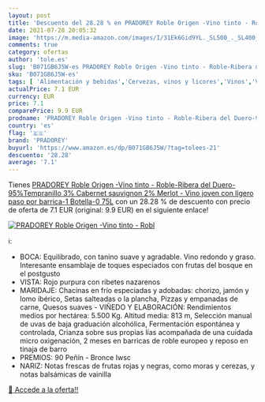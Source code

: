 ```yaml
---
layout: post
title: 'Descuento del 28.28 % en PRADOREY Roble Origen -Vino tinto - Robl'
date: 2021-07-28 20:05:32
image: 'https://m.media-amazon.com/images/I/31Ek6Gid9YL._SL500_._SL400_.jpg'
comments: true
category: ofertas
author: 'tole.es'
slug: 'B071GB6J5W-es PRADOREY Roble Origen -Vino tinto - Roble-Ribera del...'
sku: 'B071GB6J5W-es'
tags: [ 'Alimentación y bebidas','Cervezas, vinos y licores','Vinos','Vinos tintos','pradorey','tinto','vino', ]
actualPrice: 7.1 EUR
currency: EUR
price: 7.1
comparePrice: 9.9 EUR
prodname: 'PRADOREY Roble Origen -Vino tinto - Roble-Ribera del Duero-95%Tempranillo  3% Cabernet sauvignon  2% Merlot - Vino joven con ligero paso por barrica-1 Botella-0 75L'
country: 'es'
flag: '🇪🇸'
brand: 'PRADOREY'
buyurl: 'https://www.amazon.es/dp/B071GB6J5W/?tag=tolees-21'
descuento: '28.28'
average: '7.1'
---
```


Tienes [PRADOREY Roble Origen -Vino tinto - Roble-Ribera del Duero-95%Tempranillo  3% Cabernet sauvignon  2% Merlot - Vino joven con ligero paso por barrica-1 Botella-0 75L](https://www.amazon.es/dp/B071GB6J5W/?tag=tolees-21) con un 28.28 % de descuento con precio de oferta de 7.1 EUR (original: 9.9 EUR) en el siguiente enlace!

[![PRADOREY Roble Origen -Vino tinto - Robl](https://m.media-amazon.com/images/I/31Ek6Gid9YL._SL500_._SL400_.jpg)](https://www.amazon.es/dp/B071GB6J5W/?tag=tolees-21)

ℹ️:

- BOCA: Equilibrado, con tanino suave y agradable. Vino redondo y graso. Interesante ensamblaje de toques especiados con frutas del bosque en el postgusto
- VISTA: Rojo purpura con ribetes nazarenos
- MARIDAJE: Chacinas en frío especiadas y adobadas: chorizo, jamón y lomo ibérico, Setas salteadas o la plancha, Pizzas y empanadas de carne, Quesos suaves - VIÑEDO Y ELABORACIÓN: Rendimientos medios por hectárea: 5.500 Kg. Altitud media: 813 m, Selección manual de uvas de baja graduación alcohólica, Fermentación espontánea y controlada, Crianza sobre sus propias lías acompañada de una cuidada micro oxigenación, 2 meses en barricas de roble europeo y reposo en tinaja de barro
- PREMIOS: 90 Peñín - Bronce Iwsc
- NARIZ: Notas frescas de frutas rojas y negras, como moras y cerezas, y notas balsámicas de vainilla

[🛒 Accede a la oferta!!](https://www.amazon.es/dp/B071GB6J5W/?tag=tolees-21)
